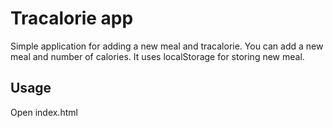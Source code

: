 # Tracalorie app

Simple application for adding a new meal and tracalorie. You can add a new meal and number of calories. It uses localStorage for storing new meal.

## Usage

Open index.html
